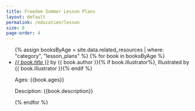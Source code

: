 ```yaml
---
title: Freedom Summer Lesson Plans
layout: default
permalink: /education/lesson
size: 8
page-order: 4
---
```


<ul>
    {% assign booksByAge = site.data.related_resources | where: "category", "lesson_plans" %}
    {% for book in booksByAge %}
    <li>
        <a href="{{ book.url }}" target="_blank"><i>{{ book.title }}</i></a> by {{ book.author }}{% if book.illustrator%}, Illustrated by {{ book.illustrator }}{% endif %}
        <p>Ages: {{book.ages}}</p>
        <p>Desciption: {{book.description}}</p>
    </li>
    {% endfor %}
</ul>

<script>
    console.log("{{ booksByAge | size }}");
</script>

